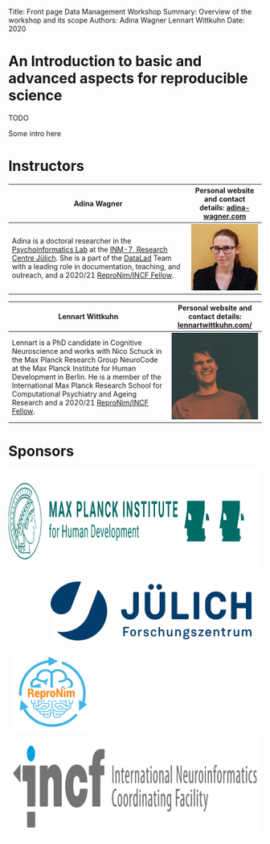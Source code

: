 Title:   Front page Data Management Workshop
Summary: Overview of the workshop and its scope
Authors: Adina Wagner
         Lennart Wittkuhn
Date:    2020

# An Introduction to basic and advanced aspects for reproducible science
TODO

Some intro here




# Instructors

|  **Adina Wagner** | Personal website and contact details:  [adina-wagner.com](https://adina-wagner.com)      |
| --------------------------------------------------------------------------------- | --------------------- |
| Adina is a doctoral researcher in the [Psychoinformatics Lab](https://www.psychoinformatics.de/) at the [INM-7, Research Centre Jülich](https://www.fz-juelich.de/inm/inm-7/DE/Home/home_node.html). She is a part of the [DataLad](https://datalad.org) Team with a leading role in documentation, teaching, and outreach, and a 2020/21 [ReproNim/INCF Fellow](https://www.repronim.org/fellowship.html). |<img src="img/headshot_adinawagner.jpg" alt="Picture of Adina" width="200"/> |


| **Lennart Wittkuhn** | Personal website and contact details: [lennartwittkuhn.com/](https://lennartwittkuhn.com/)       |
| --------------------------------------------------------------------------------- | --------------------- |
|  Lennart is a PhD candidate in Cognitive Neuroscience and works with Nico Schuck in the Max Planck Research Group NeuroCode at the Max Planck Institute for Human Development in Berlin. He is a member of the International Max Planck Research School for Computational Psychiatry and Ageing Research and a 2020/21 [ReproNim/INCF Fellow](https://www.repronim.org/fellowship.html). | <img src="img/headshot_lennartwittkuhn.jpg" alt="Picture of Lennart" width="200"/>|


# Sponsors

<img src="img/MPI.png" alt="MPI" height="200"/>
<img style="padding: 20px; float: right" src="img/fzj_logo.svg" alt="FZJ" width="400"/>
<img style="float: left; padding: 10px" src="img/repronim.png" alt="ReproNim" width="150"/>
<img src="img/INCF.jpg" alt="INCF" height="200"/>
